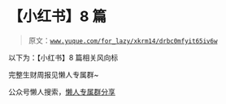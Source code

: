 # 【小红书】8 篇

> 原文：[`www.yuque.com/for_lazy/xkrm14/drbc0mfyit65iv6w`](https://www.yuque.com/for_lazy/xkrm14/drbc0mfyit65iv6w)

以下为：【小红书】8 篇相关风向标

完整生财周报见懒人专属群~

公众号懒人搜索，[懒人专属群分享](https://lazybook.fun/#/blog/group)